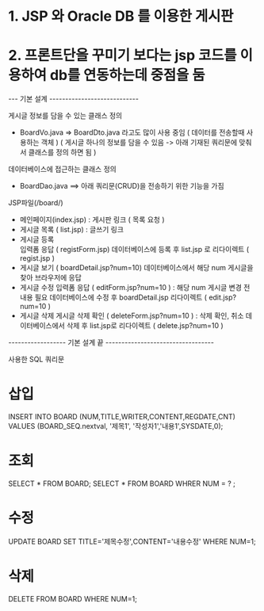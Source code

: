 # 1. JSP 와 Oracle DB 를 이용한 게시판
# 2. 프론트단을 꾸미기 보다는 jsp 코드를 이용하여 db를 연동하는데 중점을 둠

--- 기본 설계 ----------------------------

게시글 정보를 담을 수 있는 클래스 정의
 - BoardVo.java  => BoardDto.java 라고도 많이 사용 중임 ( 데이터를 전송할때 사용하는 객체 )
( 게시글 하나의 정보를 담을 수 있음 -> 아래 기재된 쿼리문에 맞춰서 클래스를 정의 하면 됨 )

데이터베이스에 접근하는 클래스 정의
- BoardDao.java ==> 아래 쿼리문(CRUD)을 전송하기 위한 기능을 가짐

JSP파일(/board/)
- 메인페이지(index.jsp) :  게시판 링크 ( 목록 요청 )
- 게시글 목록 ( list.jsp) : 글쓰기 링크
- 게시글 등록  
	입력폼 응답 ( registForm.jsp)
	데이터베이스에 등록 후 list.jsp 로 리다이렉트 ( regist.jsp ) 
- 게시글 보기 ( boardDetail.jsp?num=10)
	데이터베이스에서 해당 num 게시글을 찾아 브라우저에 응답
- 게시글 수정
	입력폼 응답 ( editForm.jsp?num=10 ) : 해당 num 게시글 변경 전 내용 필요
	데이터베이스에 수정 후 boardDetail.jsp 리다이렉트 ( edit.jsp?num=10 ) 
- 게시글 삭제
	게시글 삭제 확인 ( deleteForm.jsp?num=10 ) : 삭제 확인, 취소
	데이터베이스에서 삭제 후 list.jsp로 리다이렉트 ( delete.jsp?num=10 )

------------------ 기본 설계 끝 ----------------------------------


사용한 SQL 쿼리문

# 삽입
INSERT INTO BOARD (NUM,TITLE,WRITER,CONTENT,REGDATE,CNT)
VALUES (BOARD_SEQ.nextval, '제목1', '작성자1','내용1',SYSDATE,0);

# 조회
SELECT * FROM BOARD;
SELECT * FROM BOARD WHRER NUM =  ? ;

# 수정
UPDATE BOARD SET TITLE='제목수정',CONTENT='내용수정' WHERE NUM=1;

# 삭제
DELETE FROM BOARD WHERE NUM=1;
